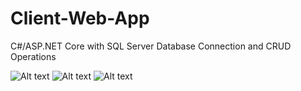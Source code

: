 # Client-Web-App

C#/ASP.NET Core with SQL Server Database Connection and CRUD Operations

![Alt text](https://cdn.discordapp.com/attachments/1010766384646602856/1108559392061784104/image.png)
![Alt text](https://cdn.discordapp.com/attachments/1010766384646602856/1108559436429140038/image.png)
![Alt text](https://cdn.discordapp.com/attachments/1010766384646602856/1108559474949636146/image.png)
